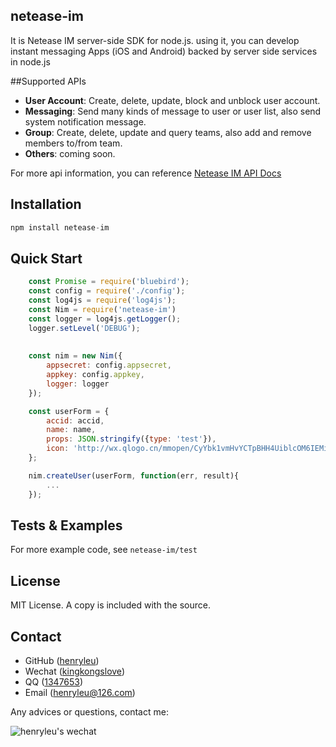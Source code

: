 ## netease-im

It is Netease IM server-side SDK for node.js. using it, you can develop instant messaging Apps (iOS and Android) backed by server side services in node.js 

##Supported APIs
- **User Account**: Create, delete, update, block and unblock user account. 
- **Messaging**: Send many kinds of message to user or user list, also send system notification message.
- **Group**: Create, delete, update and query teams, also add and remove members to/from team.
- **Others**: coming soon.

For more api information, you can reference [Netease IM API Docs](http://dev.netease.im/docs?doc=server)

## Installation

```javascript
npm install netease-im

```

## Quick Start

```javascript
    const Promise = require('bluebird');
    const config = require('./config');
    const log4js = require('log4js');
    const Nim = require('netease-im')
    const logger = log4js.getLogger();
    logger.setLevel('DEBUG');
    
    
    const nim = new Nim({
        appsecret: config.appsecret,
        appkey: config.appkey,
        logger: logger
    });

    const userForm = {
        accid: accid,
        name: name,
        props: JSON.stringify({type: 'test'}),
        icon: 'http://wx.qlogo.cn/mmopen/CyYbk1vmHvYCTpBHH4UiblcOM6IEMibm2VweVnbTm5tnWib1rQG5v6t7779AEnDSkFf212MXOVXX29JvZlKicjhUxjpRYDnTPTES/0'
    };

    nim.createUser(userForm, function(err, result){
        ...
    });
```

## Tests & Examples

For more example code, see `netease-im/test`

License
-------

MIT License. A copy is included with the source.

Contact
-------

* GitHub ([henryleu](http://github.com/henryleu))
* Wechat ([kingkongslove](https://github.com/henryleu/netease-im/blob/master/kinglongslove.jpg))
* QQ ([1347653](1347653))
* Email ([henryleu@126.com](mailto:henryleu@126.com))


Any advices or questions, contact me:

![henryleu's wechat](https://github.com/henryleu/netease-im/blob/master/kinglongslove.jpg)
